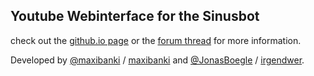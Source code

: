 ## Youtube Webinterface for the Sinusbot

check out the [github.io page] or the [forum thread] for more information.

Developed by [@maxibanki] / [maxibanki] and [@JonasBoegle] / [irgendwer].

[github.io page]: http://maxibanki.github.io/YoutubeWebinterface/
[forum thread]: https://forum.sinusbot.com/resources/youtube-webinterface.95
[maxibanki]: https://forum.sinusbot.com/members/maxibanki.1901/
[irgendwer]: https://forum.sinusbot.com/members/irgendwer.1213/
[@JonasBoegle]: https://github.com/JonasBoegle
[@maxibanki]: https://github.com/maxibanki
